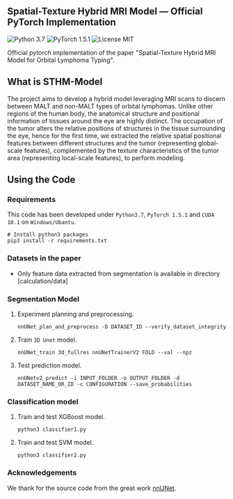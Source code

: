 ## Spatial-Texture Hybrid MRI Model &mdash; Official PyTorch Implementation

![Python 3.7](https://img.shields.io/badge/python-3.7-green.svg?style=plastic) ![PyTorch 1.5.1](https://img.shields.io/badge/pytorch-1.5.1-green.svg?style=plastic) ![License MIT](https://img.shields.io/github/license/zhangzjn/APB2Face)

Official pytorch implementation of the paper "Spatial-Texture Hybrid MRI Model for Orbital Lymphoma Typing".
## What is STHM-Model
The project aims to develop a hybrid model leveraging MRI scans to discern between MALT and non-MALT types of orbital lymphomas. 
Unlike other regions of the human body, the anatomical structure and positional information of tissues around the eye are highly distinct. The occupation of the tumor alters the relative positions of structures in the tissue surrounding the eye, hence for the first time, we extracted the relative spatial positional features between different structures and the tumor (representing global-scale features), complemented by the texture characteristics of the tumor area (representing local-scale features), to perform modeling.
## Using the Code

### Requirements

This code has been developed under `Python3.7`, `PyTorch 1.5.1` and `CUDA 10.1` on `Windows/Ubantu`. 


```shell
# Install python3 packages
pip3 install -r requirements.txt
```

### Datasets in the paper
- Only feature data extracted from segmentation is available in directory [calculation/data]


### Segmentation Model
1. Experiment planning and preprocessing.

   ```shell
   nnUNet_plan_and_preprocess -D DATASET_ID --verify_dataset_integrity
   ```
2. Train `3D Unet` model.
   ```shell
   nnUNet_train 3d_fullres nnUNetTrainerV2 FOLD --val --npz
   ```

2. Test prediction model.

   ```shell
   nnUNetv2_predict -i INPUT_FOLDER -o OUTPUT_FOLDER -d DATASET_NAME_OR_ID -c CONFIGURATION --save_probabilities
   ```

### Classification model
1. Train and test XGBoost model.

   ```shell
   python3 classifier1.py
   ```

2. Train and test SVM model.

   ```shell
   python3 classifier2.py
   ```




### Acknowledgements

We thank for the source code from the great work [nnUNet](https://github.com/MIC-DKFZ/nnUNet).